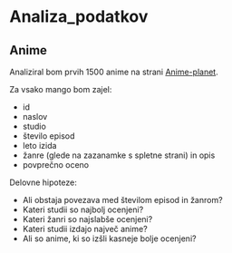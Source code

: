 # Analiza_podatkov
## Anime

Analiziral bom prvih 1500 anime na strani
[Anime-planet](https://www.anime-planet.com/anime/all).

Za vsako mango bom zajel:
* id
* naslov
* studio
* število episod
* leto izida
* žanre (glede na zazanamke s spletne strani) in opis
* povprečno oceno

Delovne hipoteze:
* Ali obstaja povezava med številom episod in žanrom?
* Kateri studii so najbolj ocenjeni?
* Kateri žanri so najslabše ocenjeni?
* Kateri studii izdajo največ anime?
* Ali so anime, ki so izšli kasneje bolje ocenjeni?
